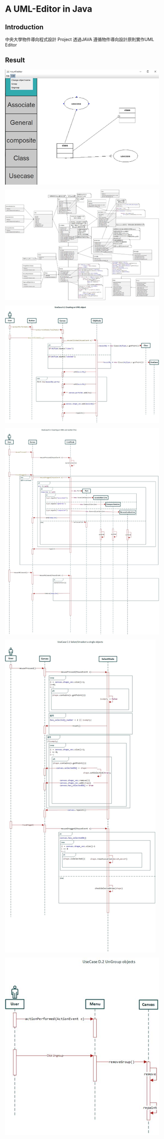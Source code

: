 # A UML-Editor in Java 

## Introduction



中央大學物件導向程式設計 Project
透過JAVA 遵循物件導向設計原則實作UML Editor

## Result

![](https://github.com/HouHou0925/UML-Editor/blob/main/img/show.jpg)

![](https://github.com/HouHou0925/UML-Editor/blob/main/img/OO%E6%9C%9F%E6%9C%AB/oo.jpg)

![](https://github.com/HouHou0925/UML-Editor/blob/main/img/OO%E6%9C%9F%E6%9C%AB/UseCase%20A.1%20Creating%20an%20UML%20object.jpg)

![](https://github.com/HouHou0925/UML-Editor/blob/main/img/OO%E6%9C%9F%E6%9C%AB/UseCase%20B.1%20Creating%20an%20UML%20connection%20line.jpg)

![](https://github.com/HouHou0925/UML-Editor/blob/main/img/OO%E6%9C%9F%E6%9C%AB/UseCase%20C.1%20Select%20and%20Unselect%20a%20single%20objects.jpg)

![](https://github.com/HouHou0925/UML-Editor/blob/main/img/OO%E6%9C%9F%E6%9C%AB/UseCase%20D.2%20UnGroup%20objects.jpg)
